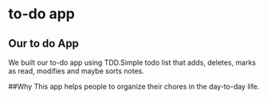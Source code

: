 # to-do app

## Our to do App
We built our to-do app using TDD.Simple todo list that adds, deletes, marks as read, modifies and maybe sorts notes.

##Why
This app helps people to organize their chores in the day-to-day life.
